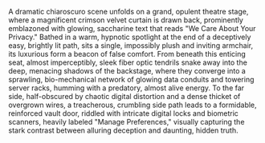 A dramatic chiaroscuro scene unfolds on a grand, opulent theatre stage, where a magnificent crimson velvet curtain is drawn back, prominently emblazoned with glowing, saccharine text that reads "We Care About Your Privacy." Bathed in a warm, hypnotic spotlight at the end of a deceptively easy, brightly lit path, sits a single, impossibly plush and inviting armchair, its luxurious form a beacon of false comfort. From beneath this enticing seat, almost imperceptibly, sleek fiber optic tendrils snake away into the deep, menacing shadows of the backstage, where they converge into a sprawling, bio-mechanical network of glowing data conduits and towering server racks, humming with a predatory, almost alive energy. To the far side, half-obscured by chaotic digital distortion and a dense thicket of overgrown wires, a treacherous, crumbling side path leads to a formidable, reinforced vault door, riddled with intricate digital locks and biometric scanners, heavily labeled "Manage Preferences," visually capturing the stark contrast between alluring deception and daunting, hidden truth.